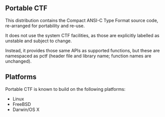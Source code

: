 Portable CTF
------------

This distribution contains the Compact ANSI-C Type Format source code,
re-arranged for portability and re-use.

It does not use the system CTF facilities, as those are explicitly labelled
as unstable and subject to change.

Instead, it provides those same APIs as supported functions, but these are
namespaced as pctf (header file and library name; function names are unchanged).

Platforms
---------

Portable CTF is known to build on the following platforms:

 * Linux
 * FreeBSD
 * Darwin/OS X


